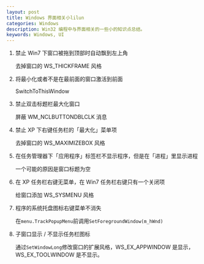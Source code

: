 ```yaml
---
layout: post
title: Windows 界面相关小lilun
categories: Windows
description: Win32 编程中与界面相关的一些小的知识点总结。
keywords: Windows, UI
---
```


1. 禁止 Win7 下窗口被拖到顶部时自动飘到左上角

   去掉窗口的 WS\_THICKFRAME 风格

1. 将最小化或者不是在最前面的窗口激活到前面

   SwitchToThisWindow

1. 禁止双击标题栏最大化窗口

   屏蔽 WM\_NCLBUTTONDBLCLK 消息

1. 禁止 XP 下右键任务栏的「最大化」菜单项

   去掉窗口的 WS\_MAXIMIZEBOX 风格

1. 在任务管理器下「应用程序」标签栏不显示程序，但是在「进程」里显示进程

   一个可能的原因是窗口标题为空

1. 在 XP 任务栏右键无菜单，在 Win7 任务栏右键只有一个关闭项

   给窗口添加 WS\_SYSMENU 风格

1. 程序的系统托盘图标右键菜单不消失

   在`menu.TrackPopupMenu`前调用`SetForegroundWindow(m_hWnd)`

1. 子窗口显示 / 不显示任务栏图标

   通过`SetWindowLong`修改窗口的扩展风格，WS\_EX\_APPWINDOW 是显示，WS\_EX\_TOOLWINDOW 是不显示。
